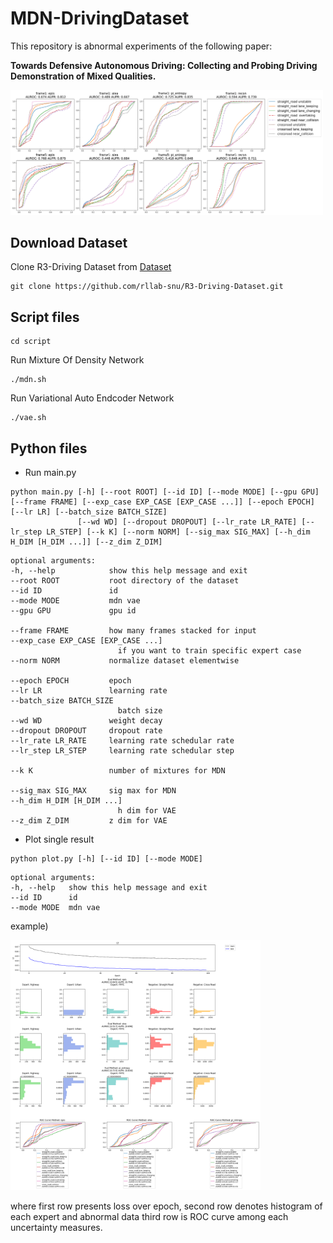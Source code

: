 # MDN-DrivingDataset

This repository is abnormal experiments of the following paper:

**Towards Defensive Autonomous Driving: Collecting and Probing Driving Demonstration of Mixed Qualities.**

<img src="./res.png" width="500"/>

## Download Dataset

Clone R3-Driving Dataset from [Dataset](https://github.com/rllab-snu/R3-Driving-Dataset)

```
git clone https://github.com/rllab-snu/R3-Driving-Dataset.git
```

## Script files
```
cd script
```

Run Mixture Of Density Network 
```
./mdn.sh
```

Run Variational Auto Endcoder Network
```
./vae.sh
```

## Python files
- Run main.py
```
python main.py [-h] [--root ROOT] [--id ID] [--mode MODE] [--gpu GPU] [--frame FRAME] [--exp_case EXP_CASE [EXP_CASE ...]] [--epoch EPOCH] [--lr LR] [--batch_size BATCH_SIZE]
               [--wd WD] [--dropout DROPOUT] [--lr_rate LR_RATE] [--lr_step LR_STEP] [--k K] [--norm NORM] [--sig_max SIG_MAX] [--h_dim H_DIM [H_DIM ...]] [--z_dim Z_DIM]
```

    optional arguments:
    -h, --help            show this help message and exit
    --root ROOT           root directory of the dataset
    --id ID               id
    --mode MODE           mdn vae
    --gpu GPU             gpu id

    --frame FRAME         how many frames stacked for input
    --exp_case EXP_CASE [EXP_CASE ...]
                            if you want to train specific expert case
    --norm NORM           normalize dataset elementwise
    
    --epoch EPOCH         epoch
    --lr LR               learning rate
    --batch_size BATCH_SIZE
                            batch size
    --wd WD               weight decay
    --dropout DROPOUT     dropout rate
    --lr_rate LR_RATE     learning rate schedular rate
    --lr_step LR_STEP     learning rate schedular step

    --k K                 number of mixtures for MDN
    
    --sig_max SIG_MAX     sig max for MDN
    --h_dim H_DIM [H_DIM ...]
                            h dim for VAE
    --z_dim Z_DIM         z dim for VAE
- Plot single result
```
python plot.py [-h] [--id ID] [--mode MODE]
```

    optional arguments:
    -h, --help   show this help message and exit
    --id ID      id
    --mode MODE  mdn vae

example)

<img src="./res/mdn_1.png" width="400"/>

where first row presents loss over epoch,
second row denotes histogram of each expert and abnormal data
third row is ROC curve among each uncertainty measures.